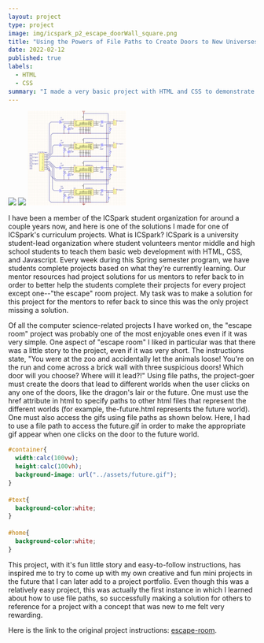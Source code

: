 ```yaml
---
layout: project
type: project
image: img/icspark_p2_escape_doorWall_square.png
title: "Using the Powers of File Paths to Create Doors to New Universes! Open the Doors if You Dare.."
date: 2022-02-12
published: true
labels:
  - HTML
  - CSS
summary: "I made a very basic project with HTML and CSS to demonstrate the basics of file paths as a solution to one of ICSpark's new projects."
---
```


<div class="text-center p-4">
  <img width="400px" src="https://user-images.githubusercontent.com/56208115/190551426-24897d2e-7d00-482d-9f7c-74eb55fb33d8.png" >
  <img width="200px" src="https://user-images.githubusercontent.com/56208115/190551884-ce2b53ff-73be-4262-81e7-124b028b0061.png" class="img-thumbnail" >
  <img width="200px" src="../img/micromouse/micromouse-circuit.png" class="img-thumbnail" >
</div>



I have been a member of the ICSpark student organization for around a couple years now, and here is one of the solutions I made for one of ICSpark's curriculum projects. What is ICSpark?  ICSpark is a university student-lead organization where student volunteers mentor middle and high school students to teach them basic web development with HTML, CSS, and Javascript.  Every week during this Spring semester program, we have students complete projects based on what they're currently learning.  Our mentor resources had project solutions for us mentors to refer back to in order to better help the students complete their projects for every project except one--"the escape" room project.  My task was to make a solution for this project for the mentors to refer back to since this was the only project missing a solution. 

Of all the computer science-related projects I have worked on, the "escape room" project was probably one of the most enjoyable ones even if it was very simple.  One aspect of "escape room" I liked in particular was that there was a little story to the project, even if it was very short.  The instructions state, "You were at the zoo and accidentally let the animals loose! You're on the run and come across a brick wall with three suspicious doors! Which door will you choose? Where will it lead?!"  Using file paths, the project-goer must create the doors that lead to different worlds when the user clicks on any one of the doors, like the dragon's lair or the future.  One must use the href attribute in html to specify paths to other html files that represent the different worlds (for example, the-future.html represents the future world). One must also access the gifs using file paths as shown below.  Here, I had to use a file path to access the future.gif in order to make the appropriate gif appear when one clicks on the door to the future world.


```css
#container{
  width:calc(100vw);
  height:calc(100vh);
  background-image: url("../assets/future.gif");
}

#text{
  background-color:white;
}

#home{
  background-color:white;
}
```

This project, with it's fun little story and easy-to-follow instructions, has inspired me to try to come up with my own creative and fun mini projects in the future that I can later add to a project portfolio.  Even though this was a relatively easy project, this was actually the first instance in which I learned about how to use file paths, so successfully making a solution for others to reference for a project with a concept that was new to me felt very rewarding.

Here is the link to the original project instructions: [escape-room](https://github.com/junior-devleague/escape-room).

